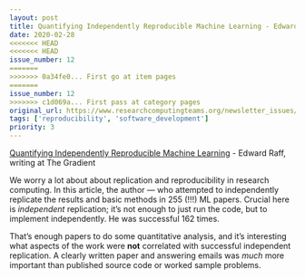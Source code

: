 ```yaml
---
layout: post
title: Quantifying Independently Reproducible Machine Learning - Edward Raff, writing at The Gradient
date: 2020-02-28
<<<<<<< HEAD
<<<<<<< HEAD
issue_number: 12
=======
>>>>>>> 0a34fe0... First go at item pages
=======
issue_number: 12
>>>>>>> c1d069a... First pass at category pages
original_url: https://www.researchcomputingteams.org/newsletter_issues/0012
tags: ['reproducibility', 'software_development']
priority: 3
---
```


<!-- markdownlint-disable MD033 -->
<!-- markdownlint-disable MD041 -->
<!-- markdownlint-disable MD049 -->

[Quantifying Independently Reproducible Machine Learning](https://thegradient.pub/independently-reproducible-machine-learning/) - Edward Raff, writing at The Gradient

We worry a lot about about replication and reproducibility in research computing.  In this article, the author — who attempted to independently replicate the results and basic methods in 255 (!!!) ML papers.  Crucial here is *independent* replication; it’s not enough to just run the code, but to implement independently.  He was successful 162 times.

That’s enough papers to do some quantitative analysis, and it’s interesting what aspects of the work were **not** correlated with successful independent replication.  A clearly written paper and answering emails was *much* more important than published source code or worked sample problems.